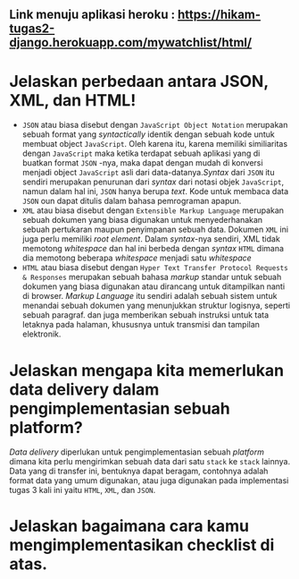 ## Link menuju aplikasi heroku : https://hikam-tugas2-django.herokuapp.com/mywatchlist/html/

# Jelaskan perbedaan antara JSON, XML, dan HTML!
- `JSON` atau biasa disebut dengan `JavaScript Object Notation` merupakan sebuah format yang *syntactically* identik dengan sebuah kode untuk membuat object `JavaScript`. Oleh karena itu, karena memiliki similiaritas dengan `JavaScript` maka ketika terdapat sebuah aplikasi yang di buatkan format `JSON` -nya, maka dapat dengan mudah di konversi menjadi object `JavaScript` asli dari data-datanya.*Syntax* dari `JSON` itu sendiri merupakan penurunan dari *syntax* dari notasi objek `JavaScript`, namun dalam hal ini, `JSON` hanya berupa *text*. Kode untuk membaca data `JSON` oun dapat ditulis dalam bahasa pemrograman apapun. 
- `XML` atau biasa disebut dengan `Extensible Markup Language` merupakan sebuah dokumen yang biasa digunakan untuk menyederhanakan sebuah pertukaran maupun penyimpanan sebuah data. Dokumen `XML` ini juga perlu memiliki *root element*. Dalam *syntax*-nya sendiri, XML tidak memotong *whitespace* dan hal ini berbeda dengan *syntax* `HTML` dimana dia memotong beberapa *whitespace* menjadi satu *whitespace*
- `HTML` atau biasa disebut dengan `Hyper Text Transfer Protocol Requests & Responses` merupakan sebuah bahasa *markup* standar untuk sebuah dokumen yang biasa digunakan atau dirancang untuk ditampilkan nanti di browser. *Markup Language* itu sendiri adalah sebuah sistem untuk menandai sebuah dokumen yang menunjukkan struktur logisnya, seperti sebuah paragraf. dan juga memberikan sebuah instruksi untuk tata letaknya pada halaman, khususnya untuk transmisi dan tampilan elektronik.

# Jelaskan mengapa kita memerlukan data delivery dalam pengimplementasian sebuah platform?
*Data delivery* diperlukan untuk pengimplementasian sebuah *platform* dimana kita perlu mengirimkan sebuah data dari satu `stack` ke `stack` lainnya. Data yang di transfer ini, bentuknya dapat beragam, contohnya adalah format data yang umum digunakan, atau juga digunakan pada implementasi tugas 3 kali ini yaitu `HTML`, `XML`, dan `JSON`. 

# Jelaskan bagaimana cara kamu mengimplementasikan checklist di atas.
